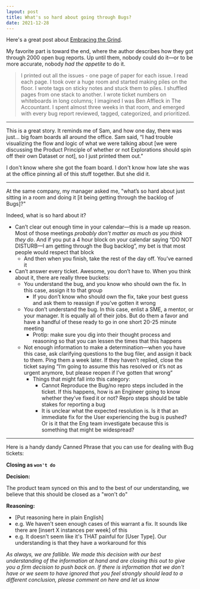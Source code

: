 ```yaml
---
layout: post
title: What's so hard about going through Bugs?
date: 2021-12-28
---
```


Here's a great post about [Embracing the Grind](https://jacobian.org/2021/apr/7/embrace-the-grind/). 

My favorite part is toward the end, where the author describes how they got through 2000 open bug reports. Up until them, nobody could do it—or to be more accurate, nobody *had the appetite* to do it.

> I printed out all the issues - one page of paper for each issue. I read each page. I took over a huge room and started making piles on the floor. I wrote tags on sticky notes and stuck them to piles. I shuffled pages from one stack to another. I wrote ticket numbers on whiteboards in long columns; I imagined I was Ben Affleck in The Accountant. I spent almost three weeks in that room, and emerged with every bug report reviewed, tagged, categorized, and prioritized.

----

This is a great story. It reminds me of Sam, and how one day, there was just... big foam boards all around the office. Sam said, “I had trouble visualizing the flow and logic of what we were talking about \[we were discussing the Product Principle of whether or not Explorations should spin off their own Dataset or not], so I just printed them out.”

I don't know where she got the foam board. I don't know how late she was at the office pinning all of this stuff together. But she did it.

----

At the same company, my manager asked me, "what’s so hard about just sitting in a room and doing it \[it being getting through the backlog of Bugs]?"

Indeed, what is so hard about it? 

- Can’t clear out enough time in your calendar—this is a made up reason. Most of those meetings *probably don’t matter as much as you think they do*. And if you put a 4 hour block on your calendar saying “DO NOT DISTURB—I am getting through the Bug backlog”, my bet is that most people would respect that block
	- And then when you finish, take the rest of the day off. You’ve earned it
- Can’t answer every ticket. Awesome, you don’t have to. When you think about it, there are really three buckets:
	- You understand the bug, and you know who should own the fix. In this case, assign it to that group
		- If you don’t know who should own the fix, take your best guess and ask them to reassign if you’ve gotten it wrong
	- You don’t understand the bug. In this case, enlist a SME, a mentor, or your manager. It is equally all of their jobs. But do them a favor and have a handful of these ready to go in one short 20-25 minute meeting
		- Protip: make sure you dig into their thought process and reasoning so that you can lessen the times that this happens
	- Not enough information to make a determination—when you have this case, ask  clarifying questions to the bug filer, and assign it back to them. Ping them a week later. If they haven’t replied, close the ticket saying “I’m going to assume this has resolved or it’s not as urgent anymore, but please reopen if I’ve gotten that wrong”
		- Things that might fall into this category:
			- Cannot Reproduce the Bug/no repro steps included in the ticket. If this happens, how is an Engineer going to know whether they’ve fixed it or not? Repro steps should be table stakes for reporting a bug
			- It is unclear what the expected resolution is. Is it that an immediate fix for the User experiencing the bug is pushed? Or is it that the Eng team investigate because this is something that might be widespread?


 -----

 Here is a handy dandy Canned Phrase that you can use for dealing with Bug tickets:

 __Closing as `won't do`__

**Decision:**

The product team synced on this and to the best of our understanding, we believe that this should be closed as a "won't do"

**Reasoning:**

- \[Put reasoning here in plain English]
- e.g. We haven't seen enough cases of this warrant a fix. It sounds like there are \[insert X instances per week] of this
- e.g. It doesn't seem like it's THAT painful for \[User Type]. Our understanding is that they have a workaround for this

*As always, we are fallible. We made this decision with our best understanding of the information at hand and are closing this out to give you a firm decision to push back on. If there is information that we don't have or we seem to have ignored that you feel strongly should lead to a different conclusion, please comment on here and let us know*